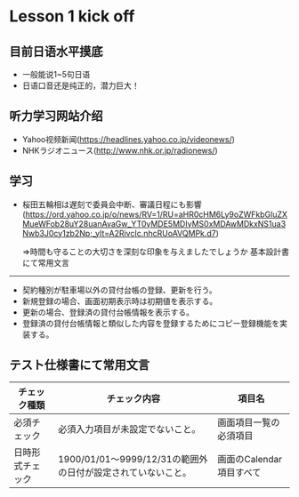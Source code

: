 Lesson 1 kick off
==============================

目前日语水平摸底
--------------

* 一般能说1~5句日语
* 日语口音还是纯正的，潜力巨大！


听力学习网站介绍
--------------
* Yahoo视频新闻(https://headlines.yahoo.co.jp/videonews/)
* NHKラジオニュース(http://www.nhk.or.jp/radionews/)

学习
--------------
* 桜田五輪相は遅刻で委員会中断、審議日程にも影響(https://ord.yahoo.co.jp/o/news/RV=1/RU=aHR0cHM6Ly9oZWFkbGluZXMueWFob28uY28uanAvaGw_YT0yMDE5MDIyMS0xMDAwMDkxNS1ua3Nwb3J0cy1zb2Np;_ylt=A2RivcIc.nhcRUoAVQMPk.d7)

  ⇒時間も守ることの大切さを深刻な印象を与えましたでしょうか
基本設計書にて常用文言
--------------
* 契約種別が駐車場以外の貸付台帳の登録、更新を行う。
* 新規登録の場合、画面初期表示時は初期値を表示する。
* 更新の場合、登録済の貸付台帳情報を表示する。
* 登録済の貸付台帳情報と類似した内容を登録するためにコピー登録機能を実装する。

テスト仕様書にて常用文言
--------------

チェック種類|チェック内容|項目名|
------------|------------------------|------------------------
必須チェック|必須入力項目が未設定でないこと。　|画面項目一覧の必須項目
日時形式チェック|1900/01/01～9999/12/31の範囲外の日付が設定されていないこと。|画面のCalendar項目すべて

